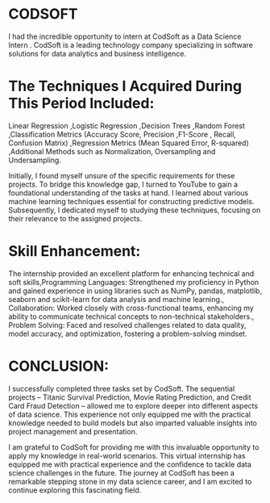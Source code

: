 # CODSOFT
I had the incredible opportunity to intern at CodSoft as a Data Science Intern . CodSoft is a leading technology company specializing in software solutions for data analytics and business intelligence.

# The Techniques I Acquired During This Period Included:
Linear Regression
,Logistic Regression
,Decision Trees
,Random Forest
,Classification Metrics (Accuracy Score, Precision ,F1-Score , Recall, Confusion Matrix)
,Regression Metrics (Mean Squared Error, R-squared)
,Additional Methods such as Normalization, Oversampling and Undersampling.

Initially, I found myself unsure of the specific requirements for these projects. To bridge this knowledge gap, I turned to YouTube to gain a foundational understanding of the tasks at hand. I learned about various machine learning techniques essential for constructing predictive models. Subsequently, I dedicated myself to studying these techniques, focusing on their relevance to the assigned projects.

# Skill Enhancement:
The internship provided an excellent platform for enhancing technical and soft skills,Programming Languages: Strengthened my proficiency in Python and gained experience in using libraries such as NumPy, pandas, matplotlib, seaborn and scikit-learn for data analysis and machine learning., Collaboration: Worked closely with cross-functional teams, enhancing my ability to communicate technical concepts to non-technical stakeholders., Problem Solving: Faced and resolved challenges related to data quality, model accuracy, and optimization, fostering a problem-solving mindset.

# CONCLUSION:
I successfully completed three tasks set by CodSoft. The sequential projects – Titanic Survival Prediction, Movie Rating Prediction, and Credit Card Fraud Detection – allowed me to explore deeper into different aspects of data science. This experience not only equipped me with the practical knowledge needed to build models but also imparted valuable insights into project management and presentation. 

I am grateful to CodSoft for providing me with this invaluable opportunity to apply my knowledge in real-world scenarios. This virtual internship has equipped me with practical experience and the confidence to tackle data science challenges in the future. The journey at CodSoft has been a remarkable stepping stone in my data science career, and I am excited to continue exploring this fascinating field.
